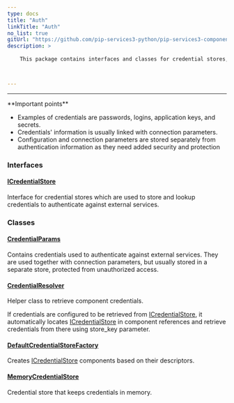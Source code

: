 ```yaml
---
type: docs
title: "Auth"
linkTitle: "Auth"
no_list: true
gitUrl: "https://github.com/pip-services3-python/pip-services3-components-python"
description: >
    
    This package contains interfaces and classes for credential stores, which can be used to save or retrieve credential parameters. 



---
```

---

<div class="module-body"> 
**Important points**
    
- Examples of credentials are passwords, logins, application keys, and secrets. 
- Credentials' information is usually linked with connection parameters. 
- Configuration and connection parameters are stored separately from authentication information as they need added security and protection
 

### Interfaces

#### [ICredentialStore](icredential_store)
Interface for credential stores which are used to store and lookup credentials
to authenticate against external services.

### Classes

#### [CredentialParams](credential_params)
Contains credentials used to authenticate against external services.
They are used together with connection parameters, but usually stored
in a separate store, protected from unauthorized access.

#### [CredentialResolver](credential_resolver)
Helper class to retrieve component credentials.

If credentials are configured to be retrieved from [ICredentialStore](icredential_store),
it automatically locates [ICredentialStore](icredential_store) in component references
and retrieve credentials from there using store_key parameter.

#### [DefaultCredentialStoreFactory](default_credential_store_factory)
Creates [ICredentialStore](icredential_store) components based on their descriptors.

#### [MemoryCredentialStore](memory_credential_store)
Credential store that keeps credentials in memory.

</div>
